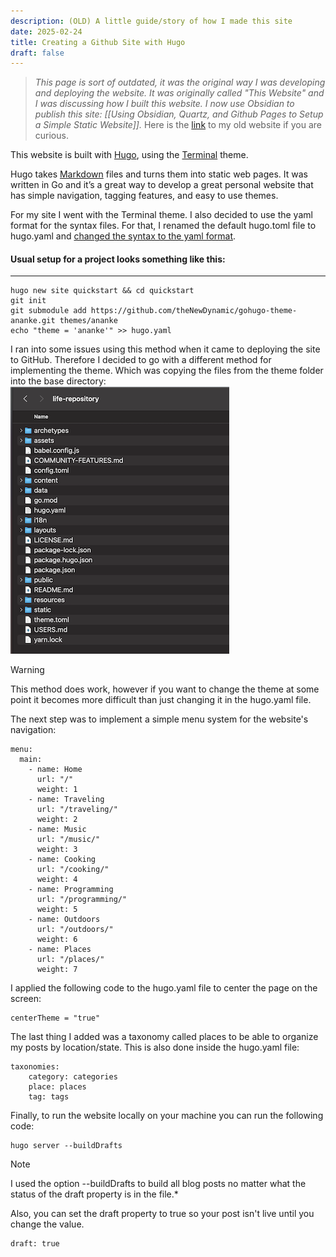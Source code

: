 ```yaml
---
description: (OLD) A little guide/story of how I made this site
date: 2025-02-24
title: Creating a Github Site with Hugo
draft: false
---
```

> *This page is sort of outdated, it was the original way I was developing and deploying the website. It was originally called "This Website" and I was discussing how I built this website. I now use Obsidian to publish this site: [[Using Obsidian, Quartz, and Github Pages to Setup a Simple Static Website]].* Here is the [link](https://jcorrell35.github.io/life-repository) to my old website if you are curious.

This website is built with [Hugo](https://gohugo.io), using the [Terminal](https://github.com/panr/hugo-theme-terminal/) theme.

Hugo takes [Markdown](https://www.markdownguide.org/) files and turns them into static web pages. It was written in Go and it’s a great way to develop a great personal website that has simple navigation, tagging features, and easy to use themes.

For my site I went with the Terminal theme. I also decided to use the yaml format for the syntax files. For that, I renamed the default hugo.toml file to hugo.yaml and [changed the syntax to the yaml format](https://he3.app/en/blogs/yaml-to-toml-a-comprehensive-guide-for-developers/).

#### Usual setup for a project looks something like this:
----------
```shell=
hugo new site quickstart && cd quickstart
git init
git submodule add https://github.com/theNewDynamic/gohugo-theme-ananke.git themes/ananke
echo "theme = 'ananke'" >> hugo.yaml
```


I ran into some issues using this method when it came to deploying the site to GitHub. Therefore I decided to go with a different method for implementing the theme. Which was copying the files from the theme folder into the base directory:  
![Files](images/filesystem.png)  
> [!warning] 
> This method does work, however if you want to change the theme at some point it becomes more difficult than just changing it in the hugo.yaml file.

The next step was to implement a simple menu system for the website's navigation:  
```yaml=
menu:
  main:
    - name: Home
      url: "/"
      weight: 1
    - name: Traveling
      url: "/traveling/"
      weight: 2
    - name: Music
      url: "/music/"
      weight: 3
    - name: Cooking
      url: "/cooking/"
      weight: 4
    - name: Programming
      url: "/programming/"
      weight: 5
    - name: Outdoors
      url: "/outdoors/"
      weight: 6
    - name: Places
      url: "/places/"
      weight: 7
```  

I applied the following code to the hugo.yaml file to center the page on the screen:  
```yaml=
centerTheme = "true"
```

The last thing I added was a taxonomy called places to be able to organize my posts by location/state. This is also done inside the hugo.yaml file:
```yaml=
taxonomies:
	category: categories
	place: places
	tag: tags
```
  
Finally, to run the website locally on your machine you can run the following code:  
```shell=
hugo server --buildDrafts
```

> [!note]
> I used the option --buildDrafts to build all blog posts no matter what the status of the draft property is in the file.*

Also, you can set the draft property to true so your post isn't live until you change the value. 
```yaml=
draft: true
```


